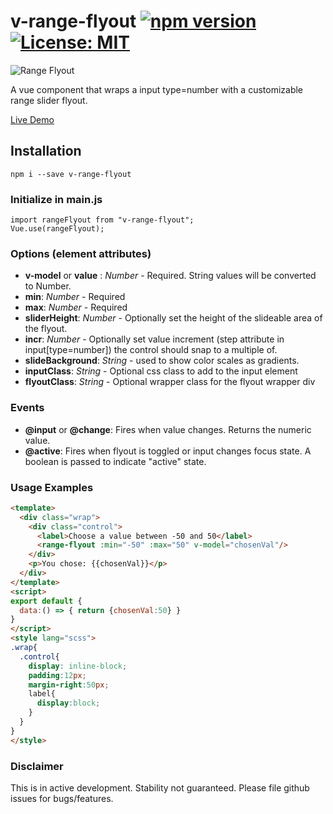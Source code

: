 # v-range-flyout [![npm version](https://badge.fury.io/js/v-range-flyout.svg)](https://badge.fury.io/js/v-range-flyout) [![License: MIT](https://img.shields.io/badge/License-MIT-yellow.svg)](https://opensource.org/licenses/MIT)
![Range Flyout](http://thewebkid.com/rangeflyout.png)

A vue component that wraps a input type=number with a customizable range slider flyout.

[Live Demo](http://thewebkid.com/modules/v-range-flyout)

## Installation
    npm i --save v-range-flyout

### Initialize in main.js
    import rangeFlyout from "v-range-flyout";
    Vue.use(rangeFlyout);

### Options (element attributes)
- **v-model** or **value** : _Number_ - Required. String values will be converted to Number.
- **min**: _Number_ - Required
- **max**: _Number_ - Required
- **sliderHeight**: _Number_ - Optionally set the height of the slideable area of the flyout.
- **incr**: _Number_ - Optionally set value increment (step attribute in input[type=number]) the control should snap to a multiple of.
- **slideBackground**: _String_ - used to show color scales as gradients.
- **inputClass**: _String_ - Optional css class to add to the input element
- **flyoutClass**: _String_ - Optional wrapper class for the flyout wrapper div

### Events
- **@input** or **@change**: Fires when value changes. Returns the numeric value.
- **@active**: Fires when flyout is toggled or input changes focus state. A boolean is passed to indicate "active" state.


### Usage Examples

```html
<template>
  <div class="wrap">
    <div class="control">
      <label>Choose a value between -50 and 50</label>
      <range-flyout :min="-50" :max="50" v-model="chosenVal"/>
    </div>
    <p>You chose: {{chosenVal}}</p>
  </div>
</template>
<script>
export default {
  data:() => { return {chosenVal:50} }
}
</script>
<style lang="scss">
.wrap{
  .control{
    display: inline-block;
    padding:12px;
    margin-right:50px;
    label{
      display:block;
    }
  }
}
</style>
```

### Disclaimer
This is in active development. Stability not guaranteed. Please file github issues for bugs/features.
